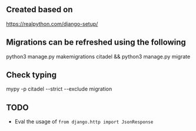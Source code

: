 ## Created based on 
https://realpython.com/django-setup/

## Migrations can be refreshed using the following
python3 manage.py makemigrations citadel && python3 manage.py migrate

## Check typing
mypy -p citadel --strict --exclude migration

## TODO
 - Eval the usage of ```from django.http import JsonResponse```